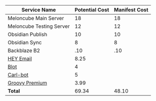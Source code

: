 | Service Name                                 | Potential Cost | Manifest Cost |
| -------------------------------------------- | -------------- | ------------- |
| Meloncube Main Server                        | 18             | 18            |
| Meloncube Testing Server                     | 12             | 12            |
| Obsidian Publish                             | 10             | 10            |
| Obsidian Sync                                | 8              | 8             |
| Backblaze B2                                 | .10            | .10           |
| [HEY Email](https://www.hey.com/pricing/)    | 8.25           |               |
| [Blot](https://blot.im/)                     | 4              |               |
| [Carl-bot](https://www.patreon.com/carlbot)  | 5              |               |
| [Groovy Premium](https://groovy.bot/premium) | 3.99           |               |
| **Total**                                    | 69.34          | 48.10         |
<!-- TBLFM: @>$2=sum(@I..@-1);%.2f -->
<!-- TBLFM: @>$3=sum(@I..@-1);%.2f -->
                             
